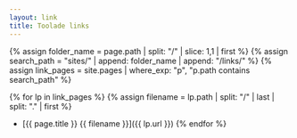```yaml
---
layout: link
title: Toolade links
---
```


{% assign folder_name = page.path | split: "/" | slice: 1,1 | first %}
{% assign search_path = "sites/" | append: folder_name | append: "/links/" %}
{% assign link_pages = site.pages | where_exp: "p", "p.path contains search_path" %}

{% for lp in link_pages %}
  {% assign filename = lp.path | split: "/" | last | split: "." | first %}

- [{{ page.title }} {{ filename }}]({{ lp.url }})
{% endfor %}
